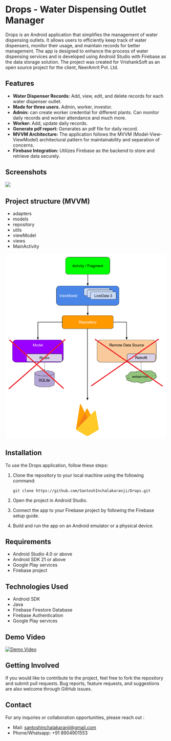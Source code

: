 # Drops - Water Dispensing Outlet Manager

Drops is an Android application that simplifies the management of water dispensing outlets. It allows users to efficiently keep track of water dispensers, monitor their usage, and maintain records for better management. The app is designed to enhance the process of water dispensing services and is developed using Android Studio with Firebase as the data storage solution. The project was created for VrishankSoft as an open source project for the client, NeerAmrit Pvt. Ltd.

## Features

- **Water Dispenser Records:** Add, view, edit, and delete records for each water dispenser outlet.
- **Made for three users.** Admin, worker, investor.
- **Admin:** can create worker credential for different plants. Can monitor daily records and worker attendance and much more.
- **Worker:** Add, update daily records.
- **Generate pdf report:** Generates an pdf file for daily record.
- **MVVM Architecture:** The application follows the MVVM (Model-View-ViewModel) architectural pattern for maintainability and separation of concerns.
- **Firebase Integration:** Utilizes Firebase as the backend to store and retrieve data securely.

## Screenshots

<img src="https://github.com/SantoshInchalakaranji/Drops/blob/master/images/Web%201920%20%E2%80%93%201.png" />

## Project structure (MVVM)
* adapters
* models
* repository
* utils
* viewModel
* views
* MainActivity

 <img src="https://github.com/SantoshInchalakaranji/Drops/blob/master/images/firebase_with_mvvm.png" /> 

## Installation

To use the Drops application, follow these steps:

1. Clone the repository to your local machine using the following command:
   ```
   git clone https://github.com/SantoshInchalakaranji/Drops.git
   ```

2. Open the project in Android Studio.

3. Connect the app to your Firebase project by following the Firebase setup guide.

4. Build and run the app on an Android emulator or a physical device.

## Requirements

- Android Studio 4.0 or above
- Android SDK 21 or above
- Google Play services
- Firebase project

## Technologies Used

- Android SDK
- Java
- Firebase Firestore Database
- Firebase Authentication
- Google Play services

## Demo Video

[![Demo Video](https://png.pngtree.com/png-vector/20190724/ourmid/pngtree-vector-play-icon-png-image_1572584.jpg)](https://drive.google.com/file/d/1WG8Jzr32ZQEpWlwlwnmECT2O9ONWy4Pw/view?usp=drive_link)

 

## Getting Involved

If you would like to contribute to the project, feel free to fork the repository and submit pull requests. Bug reports, feature requests, and suggestions are also welcome through GitHub issues.



## Contact

For any inquiries or collaboration opportunities, please reach out :

- Mail: santoshinchalakaranji@gmail.com
- Phone/Whatsapp: +91 8904901553 

